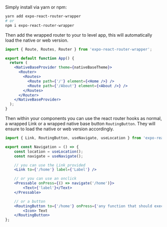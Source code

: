 

Simply install via yarn or npm:

```bash
yarn add expo-react-router-wrapper
# or 
npm i expo-react-router-wrapper
```

Then add the wrapped router to your to level app, this will automatically load the native or web version.

```jsx
import { Route, Routes, Router } from 'expo-react-router-wrapper';

export default function App() {
  return (
    <NativeBaseProvider theme={nativeBaseTheme}>
      <Router>
        <Routes>
          <Route path={'/'} element={<Home />} />
          <Route path={'/About'} element={<About />} />
        </Routes>
      </Router>
    </NativeBaseProvider>
  );
}
```

Then within your components you can use the react router hooks as normal, a wrapped Link or a wrapped native base button `RoutingButton`. They will ensure to load the native or web version accordingly.

```jsx
import { Link, RoutingButton, useNavigate, useLocation } from 'expo-react-router-wrapper';

export const Navigation = () => {
    const location = useLocation();
    const navigate = useNavigate();

    // you can use the Link provided
    <Link to={'/home'} label={'Label'} />

    // or you can use an onclick
    <Pressable onPress={() => navigate('/home')}>
        <Text>{'label'}</Text>
    </Pressable>

    // or a button
    <RoutingButton to={'/home'} onPress={'any function that should execute before routing to new page'}>
        <Icon> Text
    </RoutingButton>
};
```
